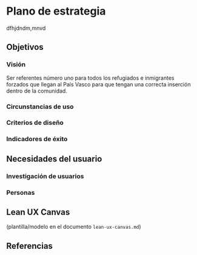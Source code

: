 # Plano de estrategia
dfhjdndm,mnvd
## Objetivos 

### Visión

Ser referentes número uno para todos los refugiados e inmigrantes forzados que llegan al País Vasco para que tengan una correcta inserción dentro de la comunidad.

### Circunstancias de uso

### Criterios de diseño

### Indicadores de éxito

## Necesidades del usuario

### Investigación de usuarios

### Personas

## Lean UX Canvas

(plantilla/modelo en el documento `lean-ux-canvas.md`)

## Referencias